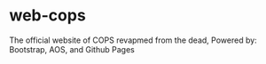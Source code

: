 # web-cops
The official website of COPS revapmed from the dead, Powered by: Bootstrap, AOS, and Github Pages
